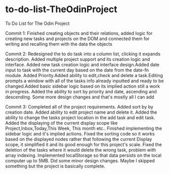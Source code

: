 # to-do-list-TheOdinProject
To Do List for The Odin Project

Commit 1: Finished creating objects and their relations, added logic for creating new tasks and projects on the DOM and connected them for writing and recalling them with the data the objects

Commit 2: Redesigned the to do task into a column list, clicking it expands description. Added multiple project support and its creation logic and interface. Added new task creation logic and interface design.Added date input to task with the current day based on the date from the date-fn module. Added Priority.Added ability to edit,check and delete a task.Editing prompts a window with all of the tasks info already inputted and ready to be changed.Added basic sidebar logic based on its implied action still a work in progress. Added the ability to sort by priority and date, ascending and descending. Some more design changes and that's mostly all I can add

Commit 3: Completed all of the project requirements. Added sort by by creation date. Added ability to edit project name and delete it. Added the ability to change the tasks project location in the add task and edit task. Added the displaying of the current display scope like Project,Inbox,Today,This Week, This month etc.. Finished implementing the sidebar logic and it's implied actions. Fixed the sorting code so it works based on the displayed nodes rather that following the current Display scope, it simplified it and its good enough for this project's scale. Fixed the deletion of the tasks where it would delete the wrong task, problem with array indexing. Implemented localStorage so that data persists on the local computer up to 5MB. Did some minor design changes. Maybe I skipped something but the project is basically complete.
